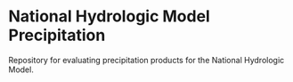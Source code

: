 # National Hydrologic Model Precipitation

Repository for evaluating precipitation products for the National Hydrologic Model.
